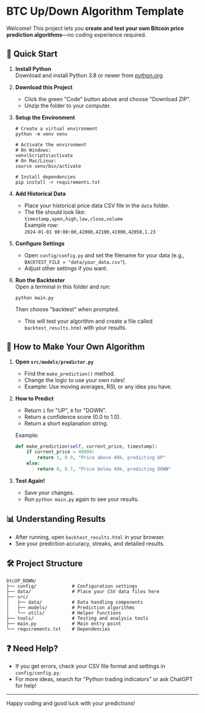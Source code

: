 
# BTC Up/Down Algorithm Template

Welcome! This project lets you **create and test your own Bitcoin price prediction algorithms**—no coding experience required.

## 🚀 Quick Start

1. **Install Python**  
   Download and install Python 3.8 or newer from [python.org](https://www.python.org/downloads/).

2. **Download this Project**  
   - Click the green "Code" button above and choose "Download ZIP".
   - Unzip the folder to your computer.

3. **Setup the Environment**
   ```
   # Create a virtual environment
   python -m venv venv
   
   # Activate the environment
   # On Windows:
   venv\Scripts\activate
   # On Mac/Linux:
   source venv/bin/activate
   
   # Install dependencies
   pip install -r requirements.txt
   ```

4. **Add Historical Data**  
   - Place your historical price data CSV file in the `data` folder.
   - The file should look like:  
     `timestamp,open,high,low,close,volume`  
     Example row:  
     `2024-01-01 00:00:00,42000,42100,41900,42050,1.23`

5. **Configure Settings**  
   - Open `config/config.py` and set the filename for your data (e.g., `BACKTEST_FILE = "data/your_data.csv"`).
   - Adjust other settings if you want.

6. **Run the Backtester**  
   Open a terminal in this folder and run:
   ```
   python main.py
   ```
   Then choose "backtest" when prompted.
   - This will test your algorithm and create a file called `backtest_results.html` with your results.

## 🧠 How to Make Your Own Algorithm

1. **Open `src/models/predictor.py`**  
   - Find the `make_prediction()` method.
   - Change the logic to use your own rules!
   - Example: Use moving averages, RSI, or any idea you have.

2. **How to Predict**
   - Return `1` for "UP", `0` for "DOWN".
   - Return a confidence score (0.0 to 1.0).
   - Return a short explanation string.

   Example:
   ```python
   def make_prediction(self, current_price, timestamp):
       if current_price > 40000:
           return 1, 0.9, "Price above 40k, predicting UP"
       else:
           return 0, 0.7, "Price below 40k, predicting DOWN"
   ```

3. **Test Again!**  
   - Save your changes.
   - Run `python main.py` again to see your results.

## 📊 Understanding Results

- After running, open `backtest_results.html` in your browser.
- See your prediction accuracy, streaks, and detailed results.

## 🛠️ Project Structure

```
btcUP_DOWN/
├── config/             # Configuration settings
├── data/               # Place your CSV data files here
├── src/
│   ├── data/           # Data handling components
│   ├── models/         # Prediction algorithms
│   └── utils/          # Helper functions
├── tools/              # Testing and analysis tools
├── main.py             # Main entry point
└── requirements.txt    # Dependencies
```

## ❓ Need Help?

- If you get errors, check your CSV file format and settings in `config/config.py`.
- For more ideas, search for "Python trading indicators" or ask ChatGPT for help!

---

Happy coding and good luck with your predictions!
